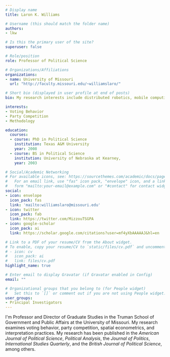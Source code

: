 ```yaml
---
# Display name
title: Laron K. Williams

# Username (this should match the folder name)
authors:
- lkw

# Is this the primary user of the site?
superuser: false

# Role/position
role: Professor of Political Science

# Organizations/Affiliations
organizations:
- name: University of Missouri
  url: "http://faculty.missouri.edu/~williamslaro/"

# Short bio (displayed in user profile at end of posts)
bio: My research interests include distributed robotics, mobile computing and programmable matter.

interests:
- Voting Behavior 
- Party Competition 
- Methodology

education:
  courses:
  - course: PhD in Political Science
    institution: Texas A&M University
    year: 2008
  - course: BS in Political Science
    institution: University of Nebraska at Kearney,
    year: 2003

# Social/Academic Networking
# For available icons, see: https://sourcethemes.com/academic/docs/page-builder/#icons
#   For an email link, use "fas" icon pack, "envelope" icon, and a link in the
#   form "mailto:your-email@example.com" or "#contact" for contact widget.
social:
- icon: envelope
  icon_pack: fas
  link: 'mailto:williamslaro@missouri.edu'
- icon: twitter
  icon_pack: fab
  link: https://twitter.com/MizzouTSGPA
- icon: google-scholar
  icon_pack: ai
  link: https://scholar.google.com/citations?user=mf4yXbAAAAAJ&hl=en

# Link to a PDF of your resume/CV from the About widget.
# To enable, copy your resume/CV to `static/files/cv.pdf` and uncomment the lines below.
# - icon: cv
#   icon_pack: ai
#   link: files/cv.pdf
highlight_name: true

# Enter email to display Gravatar (if Gravatar enabled in Config)
email: ""

# Organizational groups that you belong to (for People widget)
#   Set this to `[]` or comment out if you are not using People widget.
user_groups:
- Principal Investigators
---
```


I'm Professor and Director of Graduate Studies in the Truman School of Government and Public Affairs at the University of Missouri. My research examines voting behavior, party competition, spatial econometrics, and interpretation practices.  My research has been published in the *American Journal of Political Science*, *Political Analysis*, the *Journal of Politics*, *International Studies Quarterly*, and the *British Journal of Political Science*, among others.
